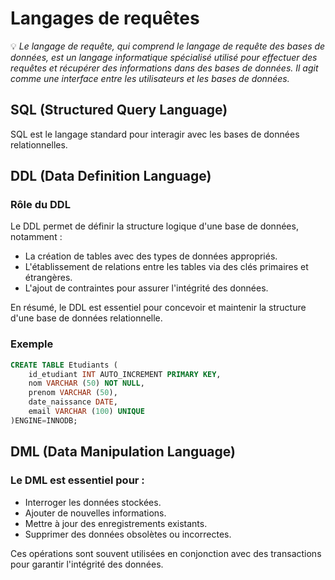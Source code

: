# Langages de requêtes   
💡 *Le langage de requête, qui comprend le langage de requête des bases de données, est un langage informatique spécialisé utilisé pour effectuer des requêtes et récupérer des informations dans des bases de données. Il agit comme une interface entre les utilisateurs et les bases de données.* 

## SQL (Structured Query Language)
SQL est le langage standard pour interagir avec les bases de données relationnelles.  

## DDL (Data Definition Language) 
### Rôle du DDL 
Le DDL permet de définir la structure logique d'une base de données, notamment :
- La création de tables avec des types de données appropriés.
- L'établissement de relations entre les tables via des clés primaires et étrangères.
- L'ajout de contraintes pour assurer l'intégrité des données.

En résumé, le DDL est essentiel pour concevoir et maintenir la structure d'une base de données relationnelle. 

### Exemple 

```sql
CREATE TABLE Etudiants (
    id_etudiant INT AUTO_INCREMENT PRIMARY KEY,
    nom VARCHAR (50) NOT NULL,
    prenom VARCHAR (50),
    date_naissance DATE,
    email VARCHAR (100) UNIQUE
)ENGINE=INNODB;
```

## DML (Data Manipulation Language)  

### Le DML est essentiel pour : 
- Interroger les données stockées.
- Ajouter de nouvelles informations.
- Mettre à jour des enregistrements existants.
- Supprimer des données obsolètes ou incorrectes.

Ces opérations sont souvent utilisées en conjonction avec des transactions pour garantir l'intégrité des données.


